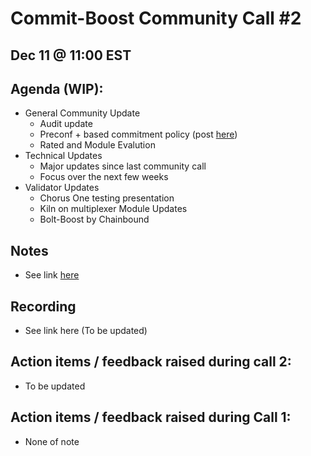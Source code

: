 # Commit-Boost Community Call #2
## Dec 11 @ 11:00 EST
## Agenda (WIP):
- General Community Update
  - Audit update
  - Preconf + based commitment policy (post [here](https://research.lido.fi/t/proposer-commitment-preconf-policy/8939))
  - Rated and Module Evalution
- Technical Updates
  - Major updates since last community call
  - Focus over the next few weeks 
- Validator Updates 
  - Chorus One testing presentation
  - Kiln on multiplexer
Module Updates 
  - Bolt-Boost by Chainbound

## Notes
- See link [here](https://docs.google.com/document/d/1-UpILcKmwXWiBz7E3MO9H8raK9Cq0KWddkMjT8RltJo/edit#heading=h.2whbk0my4lq5)

## Recording
- See link here (To be updated)

## Action items / feedback raised during call 2:
- To be updated

## Action items / feedback raised during Call 1:
- None of note

